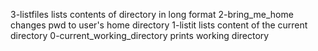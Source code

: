 3-listfiles lists contents of directory in long format
2-bring_me_home changes pwd to user's home directory
1-listit lists content of the current directory
0-current_working_directory prints working directory
